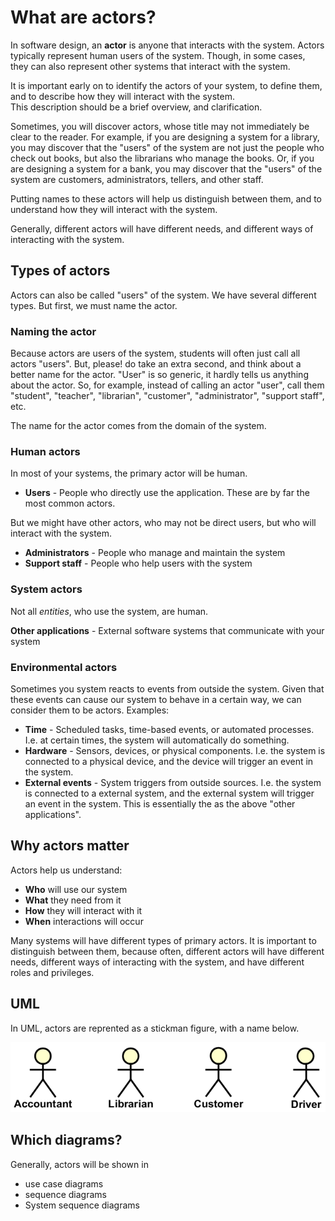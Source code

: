 # What are actors?

In software design, an **actor** is anyone that interacts with the system. Actors typically represent human users of the system. Though, in some cases, they can also represent other systems that interact with the system.

It is important early on to identify the actors of your system, to define them, and to describe how they will interact with the system.\
This description should be a brief overview, and clarification.

Sometimes, you will discover actors, whose title may not immediately be clear to the reader. For example, if you are designing a system for a library, you may discover that the "users" of the system are not just the people who check out books, but also the librarians who manage the books.
Or, if you are designing a system for a bank, you may discover that the "users" of the system are customers, administrators, tellers, and other staff. 

Putting names to these actors will help us distinguish between them, and to understand how they will interact with the system.

Generally, different actors will have different needs, and different ways of interacting with the system.

## Types of actors

Actors can also be called "users" of the system. We have several different types. But first, we must name the actor.

### Naming the actor

Because actors are users of the system, students will often just call all actors "users". But, please! do take an extra second, and think about a better name for the actor. "User" is so generic, it hardly tells us anything about the actor. So, for example, instead of calling an actor "user", call them "student", "teacher", "librarian", "customer", "administrator", "support staff", etc.

The name for the actor comes from the domain of the system.

### Human actors

In most of your systems, the primary actor will be human.

- **Users** - People who directly use the application. These are by far the most common actors.

But we might have other actors, who may not be direct users, but who will interact with the system.

- **Administrators** - People who manage and maintain the system
- **Support staff** - People who help users with the system

### System actors

Not all _entities_, who use the system, are human.

**Other applications** - External software systems that communicate with your system

### Environmental actors

Sometimes you system reacts to events from outside the system. Given that these events can cause our system to behave in a certain way, we can consider them to be actors. Examples:

- **Time** - Scheduled tasks, time-based events, or automated processes. I.e. at certain times, the system will automatically do something.
- **Hardware** - Sensors, devices, or physical components. I.e. the system is connected to a physical device, and the device will trigger an event in the system.
- **External events** - System triggers from outside sources. I.e. the system is connected to a external system, and the external system will trigger an event in the system. This is essentially the as the above "other applications".

## Why actors matter

Actors help us understand:
- **Who** will use our system
- **What** they need from it
- **How** they will interact with it
- **When** interactions will occur

Many systems will have different types of primary actors. It is important to distinguish between them, because often, different actors will have different needs, different ways of interacting with the system, and have different roles and privileges.

## UML

In UML, actors are reprented as a stickman figure, with a name below.

![actors](Resources/Actors.png)

## Which diagrams?

Generally, actors will be shown in 
- use case diagrams
- sequence diagrams
- System sequence diagrams